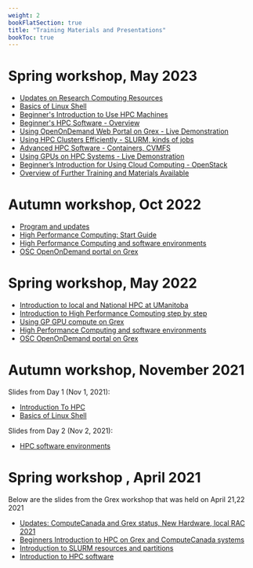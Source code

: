 ```yaml
---
weight: 2
bookFlatSection: true
title: "Training Materials and Presentations"
bookToc: true
---
```


# Spring workshop, May 2023

* [Updates on Research Computing Resources](https://github.com/um-grex/grex-docs/blob/main/static/1-Intro-and-Programme-Spring-2023.pdf)
* [Basics of Linux Shell](https://github.com/um-grex/grex-docs/blob/main/static/2-Linux-Shell-Basics.pdf)
* [Beginner's Introduction to Use HPC Machines](https://github.com/um-grex/grex-docs/blob/main/static/3-Beginning-With-HPC-Basics.pdf)
* [Beginner's HPC Software - Overview](https://github.com/um-grex/grex-docs/blob/main/static/4-Beginning-With-HPC-Software.pdf)
* [Using OpenOnDemand Web Portal on Grex - Live Demonstration](https://github.com/um-grex/grex-docs/blob/main/static/5-OSC-OnDemand-on-Grex-Spring-2023.pdf)
* [Using HPC Clusters Efficiently - SLURM, kinds of jobs](https://github.com/um-grex/grex-docs/blob/main/static/6-Using-HPC-Clusters-Efficiently.pdf)
* [Advanced HPC Software - Containers, CVMFS](https://github.com/um-grex/grex-docs/blob/main/static/7-HPC-Software-Stacks.pdf)
* [Using GPUs on HPC Systems - Live Demonstration](https://github.com/um-grex/grex-docs/blob/main/static/8-Using-GPU-nodes-on-Grex-and-DRAC-updates-2023.pdf)
* [Beginner’s Introduction for Using Cloud Computing - OpenStack](https://github.com/um-grex/grex-docs/blob/main/static/9-OpenStack-Community-Cloud-Beginner.pdf)
* [Overview of Further Training and Materials Available](https://github.com/um-grex/grex-docs/blob/main/static/10-HPC-Trainings-and-Documentation.pdf)

# Autumn workshop, Oct 2022

* [Program and updates](https://github.com/um-grex/grex-docs/blob/main/static/Programme-And-Grex-Updates-Autumn2022.pdf)
* [High Performance Computing: Start Guide](https://github.com/um-grex/grex-docs/blob/main/static/Start-Guide-HPC-Grex-Autumn2022.pdf)
* [High Performance Computing and software environments](https://github.com/um-grex/grex-docs/blob/main/static/HPC-Software-Grex-Autumn2022.pdf)
* [OSC OpenOnDemand portal on Grex](https://github.com/um-grex/grex-docs/blob/main/static/Using-OpenOndemand-On-Grex-Autumn2022.pdf)


# Spring workshop, May 2022

* [Introduction to local and National HPC at UManitoba](https://github.com/um-grex/grex-docs/blob/main/static/Intro-Program-Spring2022.pdf)
* [Introduction to High Performance Computing step by step](https://github.com/um-grex/grex-docs/blob/main/static/HPC-Step-by-Step-Grex-Spring2022.pdf)
* [Using GP GPU compute on Grex](https://github.com/um-grex/grex-docs/blob/main/static/Using-GPU-Nodes-Grex-Spring2022.pdf)
* [High Performance Computing and software environments](https://github.com/um-grex/grex-docs/blob/main/static/HPC-Soft-Env-Grex-Spring2022.pdf)
* [OSC OpenOnDemand portal on Grex](https://github.com/um-grex/grex-docs/blob/main/static/OpenOndemand-Grex-Spring2022.pdf)

# Autumn workshop, November 2021

Slides from Day 1 (Nov 1, 2021):

 * [Introduction To HPC](https://github.com/um-grex/grex-docs/blob/main/static/Introduction-to-HPC-Basics.pdf)
 * [Basics of Linux Shell](https://github.com/um-grex/grex-docs/blob/main/static/Linux_shell_basics_2021-2.pdf)
 
Slides from Day 2 (Nov 2, 2021):
 * [HPC software environments](https://github.com/um-grex/grex-docs/blob/main/static/Introduction-HPC-Software-Grex.pdf)

# Spring workshop , April 2021

Below are the slides from the Grex workshop that was held on April 21,22 2021

 * [Updates: ComputeCanada and Grex status, New Hardware, local RAC 2021](https://github.com/um-grex/grex-docs/blob/main/static/Grex-Updates-Spring2021.pdf)
 * [Beginners Introduction to HPC on Grex and ComputeCanada systems](https://github.com/um-grex/grex-docs/blob/main/static/Introduction-to-HPC-2021.pdf)
 * [Introduction to SLURM resources and partitions](https://github.com/um-grex/grex-docs/blob/main/static/Introduction-SLURM-resources-and-Partitions-2021.pdf)
 * [Introduction to HPC software](https://github.com/um-grex/grex-docs/blob/main/static/Introduction-HPC-Software-2021.pdf)
